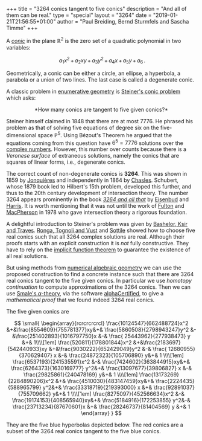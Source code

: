 +++
title = "3264 conics tangent to five conics"
description = "And all of them can be real."
type = "special"
layout = "3264"
date = "2019-01-21T21:56:55+01:00"
author = "Paul Breiding, Bernd Sturmfels and Sascha Timme"
+++


A [*conic*](https://en.wikipedia.org/wiki/Conic) in the plane $\mathbb{R}^2$ is the zero set of a
quadratic polynomial in two variables:

$$ \,\, a_1 x^2 \,+\, a_2 xy \,+\, a_3 y^2 \, +\, a_4 x \, + \, a_5 y \, + \, a_6 \,.$$

Geometrically, a conic can be either a circle, an ellipse, a hyperbola, a parabola or a union of two lines.
The last case is called a degenerate conic.


A classic problem in [enumerative geometry](https://en.wikipedia.org/wiki/Enumerative_geometry)
is [Steiner's conic problem](https://en.wikipedia.org/wiki/Steiner%27s_conic_problem) which asks:
<p style="width: 100%; text-align: center;">
*How many conics are tangent to five given conics?*
</p>

Steiner himself claimed in 1848 that there are at most 7776.
He phrased his problem as that of solving five equations
of degree six on the five-dimensional space $\mathbb{P}^5$.
Using Bézout's Theorem he argued that the equations coming from this question
have $6^5 = 7776$ solutions over the [complex numbers](https://en.wikipedia.org/wiki/Complex_numbers).
However, this number over counts because
there is a *Veronese surface* of extraneous solutions, namely 
the conics that are squares of linear forms, i.e., degenerate conics.


The correct count of non-degenerate conics is **3264**.
This was shown in 1859 by [Jonquières](https://en.wikipedia.org/wiki/Ernest_de_Jonquières) and
independently in 1864 by [Chasles](https://en.wikipedia.org/wiki/Michel_Chasles).
Schubert, whose 1879 book led to Hilbert's 15th problem, developed this further, and thus to the 20th century development of intersection theory.
The number 3264 appears prominently in the book
[*3264 and all that*](https://scholar.harvard.edu/files/joeharris/files/000-final-3264.pdf)
by [Eisenbud](https://en.wikipedia.org/wiki/David_Eisenbud) and
[Harris](https://en.wikipedia.org/wiki/Joe_Harris_(mathematician)).
It is worth mentioning that it was not until the work of [Fulton](https://en.wikipedia.org/wiki/Michel_Chasles) and [MacPherson](https://en.wikipedia.org/wiki/Robert_MacPherson) in 1978 who gave intersection theory a rigorous foundation.

A delightful introduction to Steiner's problem was given by
[Bashelor, Ksir and Traves](https://www.maa.org/sites/default/files/images/upload_library/22/Ford/Bashelor.pdf).
[Ronga, Tognoli and Vust](http://citeseerx.ist.psu.edu/viewdoc/download?doi=10.1.1.36.1425&rep=rep1&type=pdf) and [Sottile](https://arxiv.org/abs/alg-geom/9609007) showed how to
choose five real conics such that all
3264 complex solutions are real. 
Although their proofs starts with an explicit construction it is *not* fully constructive.
They have to rely on the [implicit function theorem](https://en.wikipedia.org/wiki/Implicit_function_theorem) to guarantee the existence of all real solutions.

But using methods from [numerical algebraic geometry](https://en.wikipedia.org/wiki/Numerical_algebraic_geometry)
we can use the proposed construction to find a concrete instance such that there are 3264 real conics tangent to the five given conics.
In particular we use *homotopy continuation* to compute approximations of the 3264 conics.
Then we can use [Smale's $\alpha$-theory](https://link.springer.com/chapter/10.1007/978-1-4612-4984-9_13), via the software [alphaCertified](http://www.math.tamu.edu/~sottile/research/stories/alphaCertified/), to give a *mathematical proof* that we found indeed 3264 real conics.


The five given conics are 

$$
\small{
\begin{array}{rcrcrcrcrcl}
\frac{10124547}{662488724}x^2 &+&\frac{8554609}{755781377}xy&+& \frac{5860508}{2798943247}y^2 &-&\frac{251402893}{1016797750}x &-& \frac{ 25443962}{277938473} y &+& 1\\\\[1em]
\frac{520811}{178801844}x^2 &+&\frac{2183697}{542440933}xy &+&\frac{9030222}{652429049}y^2 &-& \frac{ 12680955}{370629407} x &-& \frac{24872323}{105706890} y&+& 1 \\\\[1em]
\frac{6537193}{241535591}x^2 &-& \frac{7424602}{363844915}xy&+& \frac{6264373}{1630169777} y^2&+& \frac{13097677}{39806827} x &-& \frac{29825861}{240478169} y&+& 1 \\\\[1em]
\frac{13173269}{2284890206}x^2 &+& \frac{4510030}{483147459}xy&+& \frac{2224435}{588965799} y^2&+&  \frac{33318719}{219393000} x &+& \frac{92891037}{755709662} y&+& 1 \\\\[1em]
\frac{8275097}{452566634}x^2 &-& \frac{19174153}{408565940}xy&+& \frac{5184916}{172253855} y^2&-& \frac{23713234}{87670601}x &+& \frac{28246737}{81404569} y &+& 1
\end{array}
}
$$

They are the five blue hyperbolas depicted below. The red conics are a subset of the 3264 real conics tangent to the five blue conics.

<div id="all_real_conics_container"></div>
